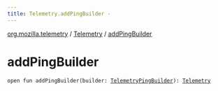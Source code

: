 ```yaml
---
title: Telemetry.addPingBuilder - 
---
```


[org.mozilla.telemetry](../index.html) / [Telemetry](index.html) / [addPingBuilder](./add-ping-builder.html)

# addPingBuilder

`open fun addPingBuilder(builder: `[`TelemetryPingBuilder`](../../org.mozilla.telemetry.ping/-telemetry-ping-builder/index.html)`): `[`Telemetry`](index.html)